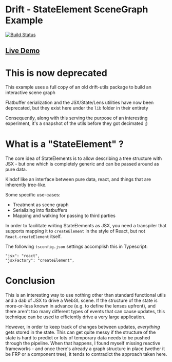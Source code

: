 # Drift - StateElement SceneGraph Example

[![Build Status](https://travis-ci.org/dakom/state-scenegraph.svg?branch=master)](https://travis-ci.org/dakom/state-scenegraph)

## [Live Demo](https://dakom.github.io/state-scenegraph)

# This is now deprecated

This example uses a full copy of an old drift-utils package to build an interactive scene graph

Flatbuffer serialization and the JSX/State/Lens utilities have now been deprecated, but they exist here under the `lib` folder in their entirety

Consequently, along with this serving the purpose of an interesting experiment, it's a snapshot of the utils before they got decimated ;)

# What is a "StateElement" ?

The core idea of StateElements is to allow describing a tree structure with JSX - but one which is completely generic and can be passed around as pure data.

Kindof like an interface between pure data, react, and things that are inherently tree-like.

Some specific use-cases:

* Treatment as scene graph
* Serializing into flatbuffers
* Mapping and walking for passing to third parties

In order to facilitate writing StateElements as JSX, you need a transpiler that supports mapping it to `createElement` in the style of React, but not `React.createElement` itself.

The following `tsconfig.json` settings accomplish this in Typescript:

```
"jsx": "react",
"jsxFactory": "createElement",
```

# Conclusion

This is an interesting way to use nothing other than standard functional utils and a dab of JSX to drive a WebGL scene. If the structure of the state is more-or-less known in advance (e.g. to define the lenses upfront), and there aren't too many different types of events that can cause updates, this technique can be used to efficiently drive a very large application.

However, in order to keep track of changes between updates, _everything_ gets stored in the state. This can get quite messy if the structure of the state is hard to predict or lots of temporary data needs to be pushed through the pipeline. When that happens, I found myself missing reactive frameworks - and once there's already a graph structure in place (wether it be FRP or a component tree), it tends to contradict the approach taken here.
